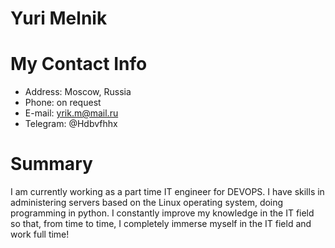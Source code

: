 # Yuri Melnik
# My Contact Info
* Address: Moscow, Russia
* Phone: on request
* E-mail: yrik.m@mail.ru
* Telegram: @Hdbvfhhx
# Summary
I am currently working as a part time IT engineer for DEVOPS. I have skills in administering servers based
 on the Linux operating system, doing programming in python. 
 I constantly improve my knowledge in the IT field so that, from time to time,
 I completely immerse myself in the IT field and work full time!

